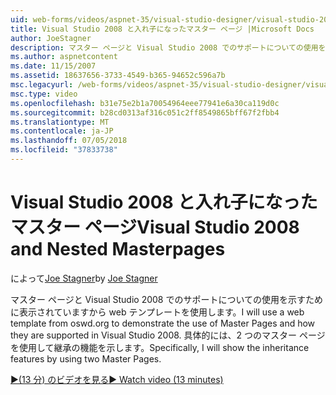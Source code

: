```yaml
---
uid: web-forms/videos/aspnet-35/visual-studio-designer/visual-studio-2008-and-nested-masterpages
title: Visual Studio 2008 と入れ子になったマスター ページ |Microsoft Docs
author: JoeStagner
description: マスター ページと Visual Studio 2008 でのサポートについての使用を示すために表示されていますから web テンプレートを使用します。 具体的には、番目は説明しています.
ms.author: aspnetcontent
ms.date: 11/15/2007
ms.assetid: 18637656-3733-4549-b365-94652c596a7b
msc.legacyurl: /web-forms/videos/aspnet-35/visual-studio-designer/visual-studio-2008-and-nested-masterpages
msc.type: video
ms.openlocfilehash: b31e75e2b1a70054964eee77941e6a30ca119d0c
ms.sourcegitcommit: b28cd0313af316c051c2ff8549865bff67f2fbb4
ms.translationtype: MT
ms.contentlocale: ja-JP
ms.lasthandoff: 07/05/2018
ms.locfileid: "37833738"
---
```

<a name="visual-studio-2008-and-nested-masterpages"></a><span data-ttu-id="168a5-104">Visual Studio 2008 と入れ子になったマスター ページ</span><span class="sxs-lookup"><span data-stu-id="168a5-104">Visual Studio 2008 and Nested Masterpages</span></span>
====================
<span data-ttu-id="168a5-105">によって[Joe Stagner](https://github.com/JoeStagner)</span><span class="sxs-lookup"><span data-stu-id="168a5-105">by [Joe Stagner](https://github.com/JoeStagner)</span></span>

<span data-ttu-id="168a5-106">マスター ページと Visual Studio 2008 でのサポートについての使用を示すために表示されていますから web テンプレートを使用します。</span><span class="sxs-lookup"><span data-stu-id="168a5-106">I will use a web template from oswd.org to demonstrate the use of Master Pages and how they are supported in Visual Studio 2008.</span></span> <span data-ttu-id="168a5-107">具体的には、2 つのマスター ページを使用して継承の機能を示します。</span><span class="sxs-lookup"><span data-stu-id="168a5-107">Specifically, I will show the inheritance features by using two Master Pages.</span></span>

[<span data-ttu-id="168a5-108">&#9654;(13 分) のビデオを見る</span><span class="sxs-lookup"><span data-stu-id="168a5-108">&#9654; Watch video (13 minutes)</span></span>](https://channel9.msdn.com/Blogs/ASP-NET-Site-Videos/visual-studio-2008-and-nested-masterpages)
